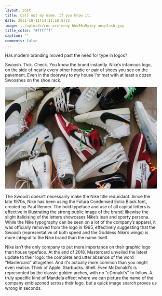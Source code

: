 ```yaml
---
layout: post
title: Call out my name. If you know it.
date: 2021-10-11T14:11:18.877Z
image: ../uploads/ron-mcclenny-hkw16a5yiey-unsplash.jpg
title_color: "#ffffff"
caption: ""
comments: false
---
```

Has modern branding moved past the need for type in logos?

Swoosh. Tick. Check. You know the brand instantly. Nike’s infamous logo, on the side of nearly every other hoodie or pair of shoes you see on the pavement. Even in the doorway to my house I’m met with at least a dozen Swooshes on the shoe rack.

![While the typeface is consistent across their products, the Nike name is nowhere to be seen.](../uploads/solesavy-2tfht0sfv3w-unsplash.jpg "By SoleSavy on Unsplash")

The Swoosh doesn’t necessarily make the Nike title redundant. Since the late 1970s, Nike has been using the Futura Condensed Extra Black font, created by Paul Renner. The bold typeface and use of all capital letters is effective in illustrating the strong public image of the brand; likewise the slight italicising of the letters showcases Nike’s lean and sporty persona. While the Nike typography can be seen on a lot of the company’s apparel, it was officially removed from the logo in 1995, effectively suggesting that the Swoosh (representative of both speed and the Goddess Nike’s wings) is more integral to the Nike brand than the name itself.

Nike isn’t the only company to put more importance on their graphic logo than house typeface. At the end of 2018, Mastercard unveiled the latest update to their logo: the complete and utter absence of the word "Mastercard" altogether. And it's actually more common than you might even realise. Think of Apple. Starbucks. Shell. Even McDonald's is represented by the classic golden arches, with no "cDonald's" to follow. A truly specific kind of Mandela effect where we can picture the name of the company emblazoned across their logo, but a quick image search proves us wrong in seconds.